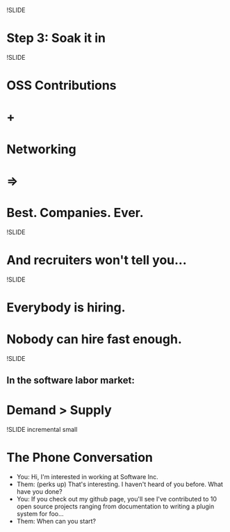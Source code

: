!SLIDE
# Step 3: Soak it in

!SLIDE
# OSS Contributions
# +
# Networking
# =>
# Best. Companies. Ever.

!SLIDE
# And recruiters won't tell you...

!SLIDE
# Everybody is hiring.
# Nobody can hire fast enough.

!SLIDE
## In the software labor market:
# Demand > Supply

!SLIDE incremental small
# The Phone Conversation
* You: Hi, I'm interested in working at Software Inc.
* Them: (perks up) That's interesting. I haven't heard of you before. What have you done?
* You: If you check out my github page, you'll see I've contributed to 10 open source projects ranging from documentation to writing a plugin system for foo...
* Them: When can you start?


<!--
Learn how to:
* Hack networking (the people kind)
* Trick companies into noticing you
* Find the right team to join
* Level up faster

For many companies, hiring you has become an annoyance; vast systems have been produced to sift and winnow through mountains of resumes. You don't have to subject yourself to this, but it'll take work on your part. Learn from Brad Grzesiak how to find the right company at which to start your career.

Strong opinions, lightly held
-->

